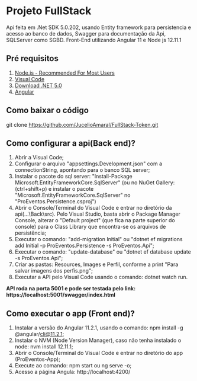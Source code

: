 
# Projeto FullStack

Api feita em .Net SDK 5.0.202, usando Entity framework para persistencia e acesso ao banco de dados,
Swagger para documentação da Api, SQLServer como SGBD.
Front-End utilizando Angular 11 e Node js 12.11.1

## Pré requisitos
 
1. [Node.js - Recommended For Most Users](https://nodejs.org/en/download/)
2. [Visual Code](https://code.visualstudio.com/download)
3. [Download .NET 5.0](https://dotnet.microsoft.com/download/dotnet/5.0)
4. [Angular](https://angular.io/guide/setup-local)

## Como baixar o código

git clone https://github.com/JucelioAmaral/FullStack-Token.git

## Como configurar a api(Back end)?

1. Abrir a Visual Code;
2. Configurar o arquivo "appsettings.Development.json" com a connectionString, apontando para o banco SQL server;
3. Instalar o pacote do sql server: "Install-Package Microsoft.EntityFrameworkCore.SqlServer" (ou no NuGet Gallery: (ctrl+shift+p) e instalar o pacote "Microsoft.EntityFrameworkCore.SqlServer" no "ProEventos.Persistence.csproj")
4. Abrir o Console/Terminal do Visual Code e entrar no diretório da api(...\Back\src). Pelo Visual Studio, basta abrir o Package Manager Console, alterar o "Default project" (que fica na parte superior do console) para o Class Library que encontra-se os arquivos de persistência;
5. Executar o comando: "add-migration Initial" ou "dotnet ef migrations add Initial -p ProEventos.Persistence -s ProEventos.Api";
6. Executar o comando: "update-database" ou "dotnet ef database update -s ProEventos.Api";
7. Criar as pastas: Resources, Images e Perfil, conforme a print "Para salvar imagens dos perfis.png";
8. Executar a API pelo Visual Code usando o comando: dotnet watch run.

**API roda na porta 5001 e pode ser testada pelo link: https://localhost:5001/swagger/index.html**

## Como executar o app (Front end)?


1. Instalar a versão do Angular 11.2.1, usando o comando: npm install -g @angular/cli@11.2.1;
2. Instalar o NVM (Node Version Manager), caso não tenha instalado o node: nvm install 12.11.1;
3. Abrir o Console/Terminal do Visual Code e entrar no diretório do app (ProEventos-App);
4. Execute ao comando: npm start ou ng serve -o;
5. Acesso a página Angula: http://localhost:4200/